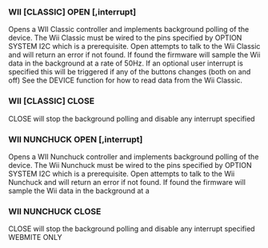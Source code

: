 

### WII [CLASSIC] OPEN [,interrupt]

 Opens a WII Classic controller and implements background polling of the device. The Wii Classic must be wired to the pins specified by OPTION SYSTEM I2C which is a prerequisite. Open attempts to talk to the Wii Classic and will return an error if not found. If found the firmware will sample the Wii data in the background at a rate of 50Hz. If an optional user interrupt is specified this will be triggered if any of the buttons changes (both on and off) See the DEVICE function for how to read data from the Wii Classic.

### WII [CLASSIC] CLOSE

 CLOSE will stop the background polling and disable any interrupt specified

### WII NUNCHUCK OPEN [,interrupt]

 Opens a WII Nunchuck controller and implements background polling of the device. The Wii Nunchuck must be wired to the pins specified by OPTION SYSTEM I2C which is a prerequisite. Open attempts to talk to the Wii Nunchuck and will return an error if not found. If found the firmware will sample the Wii data in the background at a

### WII NUNCHUCK CLOSE

 CLOSE will stop the background polling and disable any interrupt specified WEBMITE ONLY